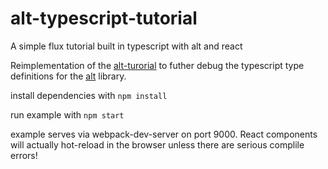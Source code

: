 # alt-typescript-tutorial
A simple flux tutorial built in typescript with alt and react

Reimplementation of the [alt-turorial](https://github.com/goatslacker/alt-tutorial) to futher debug the typescript type definitions for the [alt](alt.js.org) library.

install dependencies with
```npm install```

run example with
```npm start```

example serves via webpack-dev-server on port 9000. React components will actually hot-reload in the browser unless there are serious complile errors!

